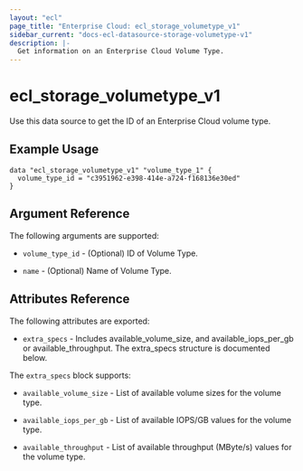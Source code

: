 ```yaml
---
layout: "ecl"
page_title: "Enterprise Cloud: ecl_storage_volumetype_v1"
sidebar_current: "docs-ecl-datasource-storage-volumetype-v1"
description: |-
  Get information on an Enterprise Cloud Volume Type.
---
```


# ecl\_storage\_volumetype\_v1

Use this data source to get the ID of an Enterprise Cloud volume type.

## Example Usage

```hcl
data "ecl_storage_volumetype_v1" "volume_type_1" {
  volume_type_id = "c3951962-e398-414e-a724-f168136e30ed"
}
```

## Argument Reference

The following arguments are supported:

* `volume_type_id` - (Optional) ID of Volume Type.

* `name` - (Optional) Name of Volume Type.


## Attributes Reference

The following attributes are exported:

* `extra_specs` - Includes available_volume_size, and available_iops_per_gb or available_throughput.
    The extra_specs structure is documented below.

The `extra_specs` block supports:

* `available_volume_size` - List of available volume sizes for the volume type.

* `available_iops_per_gb` - List of available IOPS/GB values for the volume type.

* `available_throughput` - List of available throughput (MByte/s) values for the volume type.

